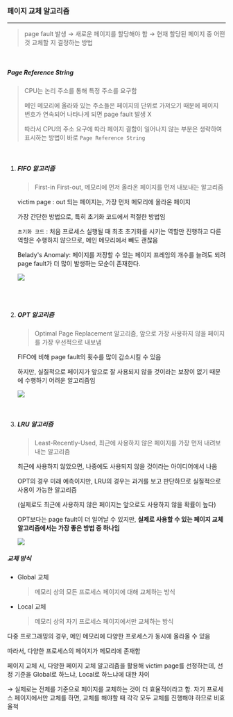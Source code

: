 ### 페이지 교체 알고리즘

---

> page fault 발생 → 새로운 페이지를 할당해야 함 → 현재 할당된 페이지 중 어떤 것 교체할 지 결정하는 방법

<br>

##### Page Reference String

> CPU는 논리 주소를 통해 특정 주소를 요구함
>
> 메인 메모리에 올라와 있는 주소들은 페이지의 단위로 가져오기 때문에 페이지 번호가 연속되어 나타나게 되면 page fault 발생 X
>
> 따라서 CPU의 주소 요구에 따라 페이지 결함이 일어나지 않는 부분은 생략하여 표시하는 방법이 바로 `Page Reference String`

<br>

1. ##### FIFO 알고리즘

   > First-in First-out, 메모리에 먼저 올라온 페이지를 먼저 내보내는 알고리즘

   victim page : out 되는 페이지는, 가장 먼저 메모리에 올라온 페이지

   가장 간단한 방법으로, 특히 초기화 코드에서 적절한 방법임

   `초기화 코드` : 처음 프로세스 실행될 때 최초 초기화를 시키는 역할만 진행하고 다른 역할은 수행하지 않으므로, 메인 메모리에서 빼도 괜찮음

   Belady's Anomaly: 페이지를 저장할 수 있는 페이지 프레임의 개수를 늘려도 되려 page fault가 더 많이 발생하는 모순이 존재한다.

   

   <img src="https://img1.daumcdn.net/thumb/R1280x0/?scode=mtistory&fname=https%3A%2F%2Fk.kakaocdn.net%2Fdn%2FVQCGK%2FbtquJuqRkyS%2FLb3NgwHkBve08YhZpLkq31%2Fimg.png">

<br>

<br>

2. ##### OPT 알고리즘

   > Optimal Page Replacement 알고리즘, 앞으로 가장 사용하지 않을 페이지를 가장 우선적으로 내보냄

   FIFO에 비해 page fault의 횟수를 많이 감소시킬 수 있음

   하지만, 실질적으로 페이지가 앞으로 잘 사용되지 않을 것이라는 보장이 없기 때문에 수행하기 어려운 알고리즘임

   <img src="https://img1.daumcdn.net/thumb/R1280x0/?scode=mtistory&fname=https%3A%2F%2Fk.kakaocdn.net%2Fdn%2FSvRs7%2FbtquHbeJLQX%2FWXmK7xdGUbIxl43t0JG6Qk%2Fimg.png">

<br>

3. ##### LRU 알고리즘

   > Least-Recently-Used, 최근에 사용하지 않은 페이지를 가장 먼저 내려보내는 알고리즘

   최근에 사용하지 않았으면, 나중에도 사용되지 않을 것이라는 아이디어에서 나옴

   OPT의 경우 미래 예측이지만, LRU의 경우는 과거를 보고 판단하므로 실질적으로 사용이 가능한 알고리즘

   (실제로도 최근에 사용하지 않은 페이지는 앞으로도 사용하지 않을 확률이 높다)

   OPT보다는 page fault이 더 일어날 수 있지만, **실제로 사용할 수 있는 페이지 교체 알고리즘에서는 가장 좋은 방법 중 하나임**

   <img src="https://img1.daumcdn.net/thumb/R1280x0/?scode=mtistory&fname=https%3A%2F%2Fk.kakaocdn.net%2Fdn%2FnCgc3%2FbtquGW9VUrm%2FxTKnVKPOVQuSXmAuRehSw1%2Fimg.png">



##### 교체 방식

- Global 교체

  > 메모리 상의 모든 프로세스 페이지에 대해 교체하는 방식

- Local 교체

  > 메모리 상의 자기 프로세스 페이지에서만 교체하는 방식



다중 프로그래밍의 경우, 메인 메모리에 다양한 프로세스가 동시에 올라올 수 있음

따라서, 다양한 프로세스의 페이지가 메모리에 존재함

페이지 교체 시, 다양한 페이지 교체 알고리즘을 활용해 victim page를 선정하는데, 선정 기준을 Global로 하느냐, Local로 하느냐에 대한 차이

→ 실제로는 전체를 기준으로 페이지를 교체하는 것이 더 효율적이라고 함. 자기 프로세스 페이지에서만 교체를 하면, 교체를 해야할 때 각각 모두 교체를 진행해야 하므로 비효율적
